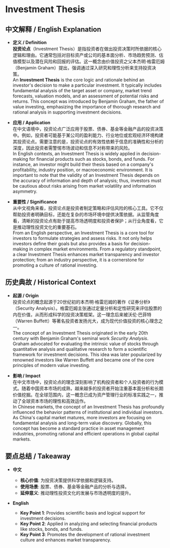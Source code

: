 # Investment Thesis

## 中文解释 / English Explanation

* **定义 / Definition**  
  **投资论点**（Investment Thesis）是指投资者在做出投资决策时所依据的核心逻辑和理由。它通常包括对目标资产或公司的基本面分析、市场趋势预测、估值模型以及潜在风险和回报的评估。这一概念由价值投资之父本杰明·格雷厄姆（Benjamin Graham）提出，强调通过深入研究和理性分析来支持投资决策。  
  An **Investment Thesis** is the core logic and rationale behind an investor's decision to make a particular investment. It typically includes fundamental analysis of the target asset or company, market trend forecasts, valuation models, and an assessment of potential risks and returns. This concept was introduced by Benjamin Graham, the father of value investing, emphasizing the importance of thorough research and rational analysis in supporting investment decisions.

* **应用 / Application**  
  在中文语境中，投资论点广泛应用于股票、债券、基金等金融产品的投资决策中。例如，投资者可能基于某公司的盈利能力、行业地位或宏观经济环境构建其投资论点。需要注意的是，投资论点的有效性依赖于信息的准确性和分析的深度，因此投资者需警惕市场波动和信息不对称带来的风险。  
  In English contexts, an Investment Thesis is widely applied in decision-making for financial products such as stocks, bonds, and funds. For instance, an investor might build their thesis based on a company's profitability, industry position, or macroeconomic environment. It is important to note that the validity of an Investment Thesis depends on the accuracy of information and depth of analysis; thus, investors must be cautious about risks arising from market volatility and information asymmetry.

* **重要性 / Significance**  
  从中文视角来看，投资论点是投资者制定策略和评估风险的核心工具。它不仅帮助投资者明确目标，还能在复杂的市场环境中提供决策依据。从监管角度看，清晰的投资论点有助于提高市场透明度和投资者保护；从行业角度看，它是推动理性投资文化的重要基石。  
  From an English perspective, an Investment Thesis is a core tool for investors to formulate strategies and assess risks. It not only helps investors define their goals but also provides a basis for decision-making in complex market environments. From a regulatory standpoint, a clear Investment Thesis enhances market transparency and investor protection; from an industry perspective, it is a cornerstone for promoting a culture of rational investing.

## 历史典故 / Historical Context

* **起源 / Origin**  
  投资论点的概念起源于20世纪初的本杰明·格雷厄姆的著作《证券分析》（Security Analysis）。格雷厄姆主张通过定量分析和定性研究来评估股票的内在价值，从而形成科学的投资决策框架。这一理念后来被沃伦·巴菲特（Warren Buffett）等著名投资者发扬光大，成为现代价值投资的核心理念之一。  
  The concept of an Investment Thesis originated in the early 20th century with Benjamin Graham's seminal work *Security Analysis*. Graham advocated for evaluating the intrinsic value of stocks through quantitative analysis and qualitative research to form a scientific framework for investment decisions. This idea was later popularized by renowned investors like Warren Buffett and became one of the core principles of modern value investing.

* **影响 / Impact**  
  在中文市场中，投资论点的理念深刻影响了机构投资者和个人投资者的行为模式。随着中国资本市场的成熟，越来越多的投资者开始注重基本面分析和长期价值挖掘。在全球范围内，这一概念已成为资产管理行业的标准实践之一，推动了全球资本市场的理性和高效运作。  
  In Chinese markets, the concept of an Investment Thesis has profoundly influenced the behavior patterns of institutional and individual investors. As China's capital market matures, more investors are focusing on fundamental analysis and long-term value discovery. Globally, this concept has become a standard practice in asset management industries, promoting rational and efficient operations in global capital markets.

## 要点总结 / Takeaway

* **中文**  
  - **核心价值**: 为投资决策提供科学依据和逻辑支持。  
  - **使用场景**: 股票、债券、基金等金融产品的分析与选择。  
  - **延伸意义**: 推动理性投资文化的发展与市场透明度的提升。

* **English**  
  - **Key Point 1**: Provides scientific basis and logical support for investment decisions.  
  - **Key Point 2**: Applied in analyzing and selecting financial products like stocks, bonds, and funds.  
  - **Key Point 3**: Promotes the development of rational investment culture and enhances market transparency.